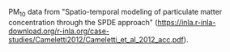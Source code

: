 PM$_10$ data from "Spatio-temporal modeling of particulate matter concentration through the SPDE approach" 
(https://inla.r-inla-download.org/r-inla.org/case-studies/Cameletti2012/Cameletti_et_al_2012_acc.pdf).
